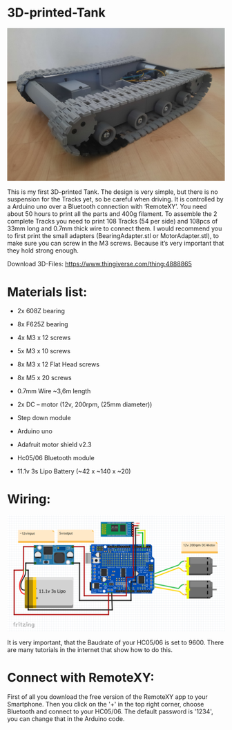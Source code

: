 # 3D-printed-Tank

![Tank1](Tank1.jpg)

This is my first 3D–printed Tank. The design is very simple, but there is no suspension for the Tracks yet, so be careful when driving. It is controlled by a Arduino uno over a Bluetooth connection with ‘RemoteXY’. You need about 50 hours to print all the parts and 400g filament.
To assemble the 2 complete Tracks you need to print 108 Tracks (54 per side) and 108pcs of 33mm long and 0.7mm thick wire to connect them. I would recommend you to first print the small adapters (BearingAdapter.stl or MotorAdapter.stl), to make sure you can screw in the M3 screws. Because it’s very important that they hold strong enough.

Download 3D-Files: https://www.thingiverse.com/thing:4888865

# Materials list:

- 2x 608Z bearing
- 8x F625Z bearing
- 4x M3 x 12 screws
- 5x M3 x 10 screws
- 8x M3 x 12 Flat Head screws
- 8x M5 x 20 screws
- 0.7mm Wire ~3,6m length 

- 2x DC – motor (12v, 200rpm, (25mm diameter))
- Step down module
- Arduino uno
- Adafruit motor shield v2.3
- Hc05/06 Bluetooth module
- 11.1v 3s Lipo Battery (~42 x ~140 x ~20)

# Wiring:

![Wiring](Wiring.png)

It is very important, that the Baudrate of your HC05/06 is set to 9600. There are many tutorials in the internet that show how to do this. 

# Connect with RemoteXY:

First of all you download the free version of the RemoteXY app to your Smartphone. Then you click on the '+' in the top right corner, choose Bluetooth and connect to your HC05/06. The default password is '1234', you can change that in the Arduino code.
